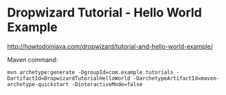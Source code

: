 # Dropwizard Tutorial - Hello World Example

http://howtodoinjava.com/dropwizard/tutorial-and-hello-world-example/

Maven command:
```
mvn archetype:generate -DgroupId=com.example.tutorials -DartifactId=DropwizardTutorialHelloWorld -DarchetypeArtifactId=maven-archetype-quickstart -DinteractiveMode=false
```
